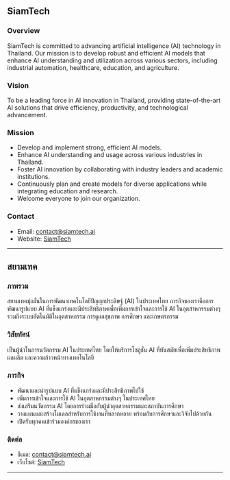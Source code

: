 ## SiamTech

### Overview
SiamTech is committed to advancing artificial intelligence (AI) technology in Thailand. Our mission is to develop robust and efficient AI models that enhance AI understanding and utilization across various sectors, including industrial automation, healthcare, education, and agriculture.

### Vision
To be a leading force in AI innovation in Thailand, providing state-of-the-art AI solutions that drive efficiency, productivity, and technological advancement.

### Mission
- Develop and implement strong, efficient AI models.
- Enhance AI understanding and usage across various industries in Thailand.
- Foster AI innovation by collaborating with industry leaders and academic institutions.
- Continuously plan and create models for diverse applications while integrating education and research.
- Welcome everyone to join our organization.

### Contact
- Email: [contact@siamtech.ai](mailto:contact@siamtech.ai)
- Website: [SiamTech](https://siamtech.ai)

---

## สยามเทค

### ภาพรวม
สยามเทคมุ่งมั่นในการพัฒนาเทคโนโลยีปัญญาประดิษฐ์ (AI) ในประเทศไทย ภารกิจของเราคือการพัฒนารูปแบบ AI ที่แข็งแกร่งและมีประสิทธิภาพเพื่อเพิ่มการเข้าใจและการใช้ AI ในอุตสาหกรรมต่างๆ รวมถึงระบบอัตโนมัติในอุตสาหกรรม การดูแลสุขภาพ การศึกษา และเกษตรกรรม

### วิสัยทัศน์
เป็นผู้นำในการนวัตกรรม AI ในประเทศไทย โดยให้บริการโซลูชั่น AI ที่ทันสมัยเพื่อเพิ่มประสิทธิภาพ ผลผลิต และความก้าวหน้าทางเทคโนโลยี

### ภารกิจ
- พัฒนาและนำรูปแบบ AI ที่แข็งแกร่งและมีประสิทธิภาพไปใช้
- เพิ่มการเข้าใจและการใช้ AI ในอุตสาหกรรมต่างๆ ในประเทศไทย
- ส่งเสริมนวัตกรรม AI โดยการร่วมมือกับผู้นำอุตสาหกรรมและสถาบันการศึกษา
- วางแผนและสร้างโมเดลสำหรับการใช้งานที่หลากหลาย พร้อมกับการศึกษาและวิจัยไปด้วยกัน
- เปิดรับทุกคนเข้าร่วมองค์กรของเรา

### ติดต่อ
- อีเมล: [contact@siamtech.ai](mailto:contact@siamtech.ai)
- เว็บไซต์: [SiamTech](https://siamtech.ai)

---
